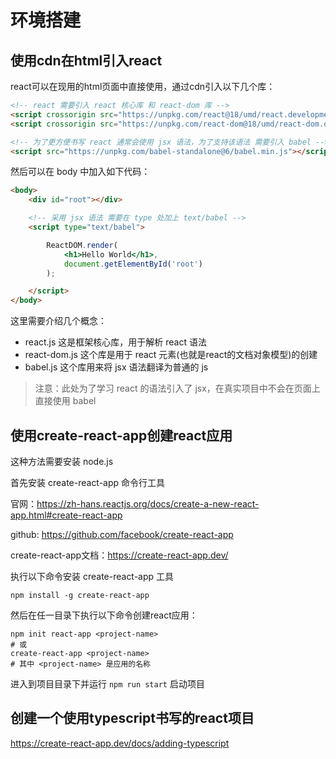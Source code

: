 # 环境搭建

## 使用cdn在html引入react

react可以在现用的html页面中直接使用，通过cdn引入以下几个库：

```html
<!-- react 需要引入 react 核心库 和 react-dom 库 -->
<script crossorigin src="https://unpkg.com/react@18/umd/react.development.js"></script>
<script crossorigin src="https://unpkg.com/react-dom@18/umd/react-dom.development.js"></script>

<!-- 为了更方便书写 react 通常会使用 jsx 语法，为了支持该语法 需要引入 babel -->
<script src="https://unpkg.com/babel-standalone@6/babel.min.js"></script>
```

然后可以在 body 中加入如下代码：

```html
<body>
    <div id="root"></div>

    <!-- 采用 jsx 语法 需要在 type 处加上 text/babel -->
    <script type="text/babel">

        ReactDOM.render(
            <h1>Hello World</h1>,
            document.getElementById('root')
        );

    </script>
</body>
```

这里需要介绍几个概念：

- react.js 这是框架核心库，用于解析 react 语法
- react-dom.js 这个库是用于 react 元素(也就是react的文档对象模型)的创建
- babel.js 这个库用来将 jsx 语法翻译为普通的 js

> 注意：此处为了学习 react 的语法引入了 jsx，在真实项目中不会在页面上直接使用 babel

## 使用create-react-app创建react应用

这种方法需要安装 node.js

首先安装 create-react-app 命令行工具

官网：<https://zh-hans.reactjs.org/docs/create-a-new-react-app.html#create-react-app>

github: <https://github.com/facebook/create-react-app>

create-react-app文档：<https://create-react-app.dev/>

执行以下命令安装 create-react-app 工具

```shell
npm install -g create-react-app
```

然后在任一目录下执行以下命令创建react应用：

```shell
npm init react-app <project-name>
# 或
create-react-app <project-name>
# 其中 <project-name> 是应用的名称
```

进入到项目目录下并运行 `npm run start` 启动项目

## 创建一个使用typescript书写的react项目

<https://create-react-app.dev/docs/adding-typescript>
